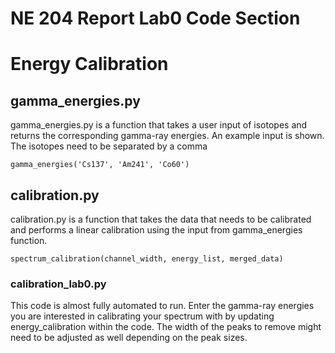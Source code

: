 # NE 204 Report Lab0 Code Section

# Energy Calibration

## gamma_energies.py

gamma_energies.py is a function that takes a user input of isotopes
and returns the corresponding gamma-ray energies. An example input is shown. The isotopes need to be separated by a comma

```
gamma_energies('Cs137', 'Am241', 'Co60')

```

## calibration.py

calibration.py is a function that takes the data that needs to be calibrated
and performs a linear calibration using the input from gamma_energies function.

```
spectrum_calibration(channel_width, energy_list, merged_data)

```

### calibration_lab0.py

This code is almost fully automated to run. Enter the gamma-ray energies you
are interested in calibrating your spectrum with by updating
energy_calibration within the code.
The width of the peaks to remove might need to be adjusted as well depending
on the peak sizes.
